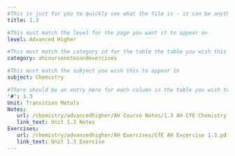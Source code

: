 ```yaml
---
#This is just for you to quickly see what the file is - it can be anything you want
title: 1.3

#This must match the level for the page you want it to appear on
level: Advanced Higher

#This must match the category id for the table the table you wish this to appear in
category: ahcoursenotesandexercises

#This must match the subject you wish this to appear in
subject: Chemistry

#There should be an entry here for each column in the table you wish to populate:
'#': 1.3
Unit: Transition Metals
Notes:
   url: /chemistry/advancedhigher/AH Course Notes/1.3 AH CfE Chemistry Notes.pdf
   link_text: Unit 1.3 Notes
Exercises:
   url: /chemistry/advancedhigher/AH Exercises/CfE AH Excercise 1.3.pdf
   link_text: Unit 1.3 Exercise
---
```

